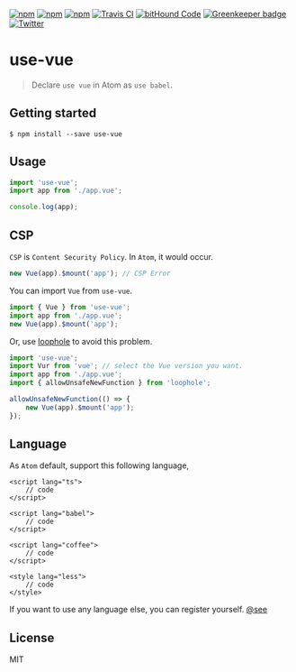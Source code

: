 [![npm](https://img.shields.io/npm/l/use-vue.svg)](https://www.npmjs.org/package/use-vue)
[![npm](https://img.shields.io/npm/v/use-vue.svg)](https://www.npmjs.org/package/use-vue)
[![npm](https://img.shields.io/npm/dm/use-vue.svg)](https://www.npmjs.org/package/use-vue)
[![Travis CI](https://img.shields.io/travis/lixinliang/use-vue.svg)](https://travis-ci.org/lixinliang/muse-vue)
[![bitHound Code](https://www.bithound.io/github/lixinliang/use-vue/badges/code.svg)](https://www.bithound.io/github/lixinliang/use-vue)
[![Greenkeeper badge](https://badges.greenkeeper.io/lixinliang/use-vue.svg)](https://greenkeeper.io/)
[![Twitter](https://img.shields.io/badge/twitter-@qq393464140-blue.svg)](http://twitter.com/qq393464140)

# use-vue

> Declare `use vue` in Atom as `use babel`.

## Getting started
```
$ npm install --save use-vue
```

## Usage

```js
import 'use-vue';
import app from './app.vue';

console.log(app);
```

## CSP

`CSP` is `Content Security Policy`. In `Atom`, it would occur.

```js
new Vue(app).$mount('app'); // CSP Error
```

You can import `Vue` from `use-vue`.

```js
import { Vue } from 'use-vue';
import app from './app.vue';
new Vue(app).$mount('app');
```

Or, use [loophole](https://www.npmjs.com/package/loophole) to avoid this problem.

```js
import 'use-vue';
import Vur from 'vue'; // select the Vue version you want.
import app from './app.vue';
import { allowUnsafeNewFunction } from 'loophole';

allowUnsafeNewFunction(() => {
    new Vue(app).$mount('app');
});
```

## Language

As `Atom` default, support this following language,

```vue
<script lang="ts">
    // code
</script>

<script lang="babel">
    // code
</script>

<script lang="coffee">
    // code
</script>

<style lang="less">
    // code
</style>
```

If you want to use any language else, you can register yourself. [@see](https://github.com/lixinliang/require-extension-vue#loaderstyleregister)


## License

MIT
